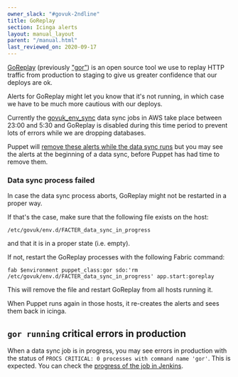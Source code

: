 ```yaml
---
owner_slack: "#govuk-2ndline"
title: GoReplay
section: Icinga alerts
layout: manual_layout
parent: "/manual.html"
last_reviewed_on: 2020-09-17
---
```


[GoReplay][goreplay-gh] (previously ["gor"][rename]) is an open source tool we use
to replay HTTP traffic from production to staging to give us greater confidence that
our deploys are ok.

Alerts for GoReplay might let you know that it's not running, in which case we have
to be much more cautious with our deploys.

Currently the [govuk_env_sync](/manual/govuk-env-sync.html) data sync jobs in AWS
take place between 23:00 and 5:30 and GoReplay is disabled during this time period
to prevent lots of errors while we are dropping databases.

Puppet will [remove these alerts while the data sync runs][govuk-goreplay-data-sync]
but you may see the alerts at the beginning of a data sync, before Puppet has
had time to remove them.

### Data sync process failed

In case the data sync process aborts, GoReplay might not be restarted in a proper
way.

If that's the case, make sure that the following file exists on the host:

```
/etc/govuk/env.d/FACTER_data_sync_in_progress
```

and that it is in a proper state (i.e. empty).

If not, restart the GoReplay processes with the following Fabric command:

```
fab $environment puppet_class:gor sdo:'rm /etc/govuk/env.d/FACTER_data_sync_in_progress' app.start:goreplay
```

This will remove the file and restart GoReplay from all hosts running it.

When Puppet runs again in those hosts, it re-creates the alerts and sees
them back in icinga.

[goreplay-gh]: https://github.com/buger/goreplay/
[govuk-goreplay-data-sync]: https://github.com/alphagov/govuk-puppet/blob/06dd008d09/modules/govuk_gor/manifests/init.pp#L50
[rename]: https://github.com/buger/goreplay/commit/74225ebb2236a46fd18a8fa4fa7de441497c13c4

## `gor running` critical errors in production

When a data sync job is in progress, you may see errors in production with the status of
`PROCS CRITICAL: 0 processes with command name 'gor'`. This is expected. You can check
the [progress of the job in Jenkins](https://deploy.publishing.service.gov.uk/job/Copy_Data_to_Staging).
